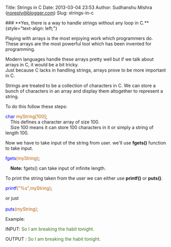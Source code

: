 Title: Strings in C
Date: 2013-03-04 23:53
Author: Sudhanshu Mishra (noreply@blogger.com)
Slug: strings-in-c

<div dir="ltr" style="text-align: left;">
### **Yes, there is a way to handle strings without any loop in C.** {style="text-align: left;"}

  
Playing with arrays is the most enjoying work which programmers do.
These arrays are the most powerful tool which has been invented for
programming.  
  
Modern languages handle these arrays pretty well but if we talk about
arrays in C, it would be a bit tricky.  
Just because C lacks in handling strings, arrays prove to be more
important in C.  
  
Strings are treated to be a collection of characters in C. We can store
a bunch of characters in an array and display them altogether to
represent a string.  
  
To do this follow these steps:  
  
<span style="color: blue;">char</span>
<span style="color: #b45f06;">myString[100]</span>;  
    This defines a character array of size 100.  
    Size 100 means it can store 100 characters in it or simply a string
of length 100.  
  
Now we have to take input of the string from user. we'll use **fgets()**
function to take input.  
  
<span style="color: blue;">fgets</span><span style="color: #b45f06;">(myString)</span>;  
  
    **Note:** fgets() can take input of infinite length.  
  
To print the string taken from the user we can either use **printf()**
or **puts()**.  
  
<span style="color: blue;">printf</span><span style="color: #b45f06;">("%s",myString)</span>;  
  
or just  
<span style="color: blue;">  
</span><span style="color: blue;">puts</span><span style="color: #b45f06;">(myString);</span>  
  
  
Example:  
  
INPUT: <span style="color: #38761d;">So I am breaking the habit
tonight.</span>  
  
OUTPUT : <span style="color: #38761d;">So I am breaking the habit
tonight.</span>

</div>
</p>

